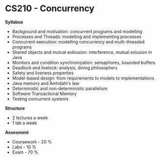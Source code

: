 # CS210 - Concurrency
__Syllabus__
- Background and motivation: concurrent programs and modelling
- Processes and Threads: modelling and implementing processes
- Concurrent execution: modelling concurrency and multi-threaded programs
- Shared objects and mutual exklusion: interference, mutual exlusion in Java
- Monitors and condition synchronization: semaphores, bounded buffers
- Deadlock and livelock: analysis, dining philosophers
- Safety and liveness properties
- Model-based design: from requirements to models to implementations
- Java memory and Amhdahl's law
- Deterministic and non-deterministic parallelism
- Software Transactional Memory
- Testing concurrent systems

__Structure__
- 2 lectures a week
- 1 lab a week

__Assesment__
- Coursework - 20 %
- Labs - 10 %
- Exam - 70 %